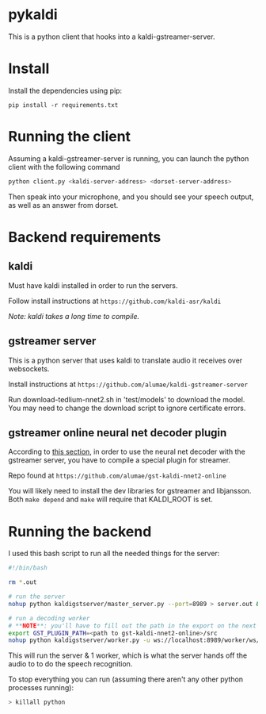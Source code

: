 # pykaldi

This is a python client that hooks into a kaldi-gstreamer-server.

# Install

Install the dependencies using pip:

```
pip install -r requirements.txt
```

# Running the client

Assuming a kaldi-gstreamer-server is running, you can launch the python client with the following command

```bash
python client.py <kaldi-server-address> <dorset-server-address>
```

Then speak into your microphone, and you should see your speech output, as well as an answer from dorset.

# Backend requirements

## kaldi

Must have kaldi installed in order to run the servers.

Follow install instructions at ```https://github.com/kaldi-asr/kaldi```

*Note: kaldi takes a long time to compile.*

## gstreamer server

This is a python server that uses kaldi to translate audio it receives over websockets.

Install instructions at ```https://github.com/alumae/kaldi-gstreamer-server```

Run download-tedlium-nnet2.sh in 'test/models' to download the model.
You may need to change the download script to ignore certificate errors.

## gstreamer online neural net decoder plugin

According to [this section](https://github.com/alumae/kaldi-gstreamer-server#using-the-kaldinnet2onlinedecoder-based-worker), in order to use the neural net decoder with the gstreamer server, you have to compile a special plugin for streamer.

Repo found at ```https://github.com/alumae/gst-kaldi-nnet2-online```

You will likely need to install the dev libraries for gstreamer and libjansson.
Both `make depend` and `make` will require that KALDI_ROOT is set.

# Running the backend

I used this bash script to run all the needed things for the server:

```bash
#!/bin/bash

rm *.out

# run the server
nohup python kaldigstserver/master_server.py --port=8989 > server.out &

# run a decoding worker
# **NOTE**: you'll have to fill out the path in the export on the next line
export GST_PLUGIN_PATH=<path to gst-kaldi-nnet2-online>/src
nohup python kaldigstserver/worker.py -u ws://localhost:8989/worker/ws/speech -c sample_english_nnet2.yaml > worker.out &
```

This will run the server & 1 worker, which is what the server hands off the audio to to do the speech recognition.

To stop everything you can run (assuming there aren't any other python processes running):
```bash
> killall python
```
